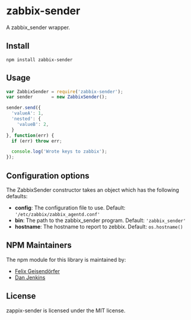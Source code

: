 # zabbix-sender

A zabbix_sender wrapper.

## Install

```
npm install zabbix-sender
```

## Usage

```js
var ZabbixSender = require('zabbix-sender');
var sender       = new ZabbixSender();

sender.send({
  'valueA': 1,
  'nested': {
    'valueB': 2,
  }
}, function(err) {
  if (err) throw err;

  console.log('Wrote keys to zabbix');
});
```

## Configuration options

The ZabbixSender constructor takes an object which has the following defaults:

* **config**: The configuration file to use. Default: `'/etc/zabbix/zabbix_agentd.conf'`
* **bin**: The path to the zabbix_sender program. Default: `'zabbix_sender'`
* **hostname**: The hostname to report to zebbix. Default: `os.hostname()`

## NPM Maintainers

The npm module for this library is maintained by:

* [Felix Geisendörfer](http://github.com/felixge)
* [Dan Jenkins](http://github.com/danjenkins)

## License

zappix-sender is licensed under the MIT license.
